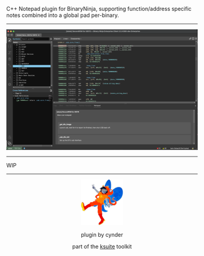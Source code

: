 C++ Notepad plugin for BinaryNinja, supporting function/address specific notes
combined into a global pad per-binary.

---

<p align=center>
<img src=".github/eg.png" alt="plugin in action">
</p> 

---

WIP

---

<p align=center>
<img src=".github/vri.png" alt="vri" width=110px>
</p> 
<p align=center>
plugin by cynder
</p>
<p align=center>
part of the <a href="https://github.com/cxnder/ksuite">ksuite</a> toolkit
</p>

